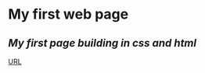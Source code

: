 # My first web page
## _My first page building in css and html_

[URL](https://espitiastev.github.io/primera-web/)
